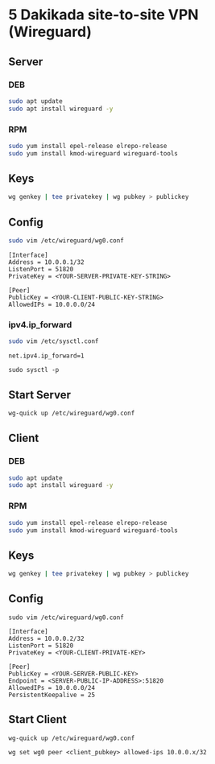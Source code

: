 # 5 Dakikada site-to-site VPN (Wireguard)
## Server
### DEB
```bash
sudo apt update 
sudo apt install wireguard -y 
```
### RPM
```bash
sudo yum install epel-release elrepo-release 
sudo yum install kmod-wireguard wireguard-tools
```
## Keys
```bash
wg genkey | tee privatekey | wg pubkey > publickey
```
## Config
```bash
sudo vim /etc/wireguard/wg0.conf
```
```
[Interface]  
Address = 10.0.0.1/32  
ListenPort = 51820  
PrivateKey = <YOUR-SERVER-PRIVATE-KEY-STRING>
  
[Peer]  
PublicKey = <YOUR-CLIENT-PUBLIC-KEY-STRING>
AllowedIPs = 10.0.0.0/24
```
### ipv4.ip_forward
```bash
sudo vim /etc/sysctl.conf
```
```
net.ipv4.ip_forward=1
```
```
sudo sysctl -p
```
## Start Server
```bash
wg-quick up /etc/wireguard/wg0.conf
```
## Client
### DEB
```bash
sudo apt update 
sudo apt install wireguard -y 
```
### RPM
```bash
sudo yum install epel-release elrepo-release 
sudo yum install kmod-wireguard wireguard-tools
```
## Keys
```bash
wg genkey | tee privatekey | wg pubkey > publickey
```
## Config
```
sudo vim /etc/wireguard/wg0.conf
```
```
[Interface]
Address = 10.0.0.2/32
ListenPort = 51820
PrivateKey = <YOUR-CLIENT-PRIVATE-KEY>

[Peer]
PublicKey = <YOUR-SERVER-PUBLIC-KEY>
Endpoint = <SERVER-PUBLIC-IP-ADDRESS>:51820
AllowedIPs = 10.0.0.0/24
PersistentKeepalive = 25
```
## Start Client
```
wg-quick up /etc/wireguard/wg0.conf
```

```
wg set wg0 peer <client_pubkey> allowed-ips 10.0.0.x/32
```
